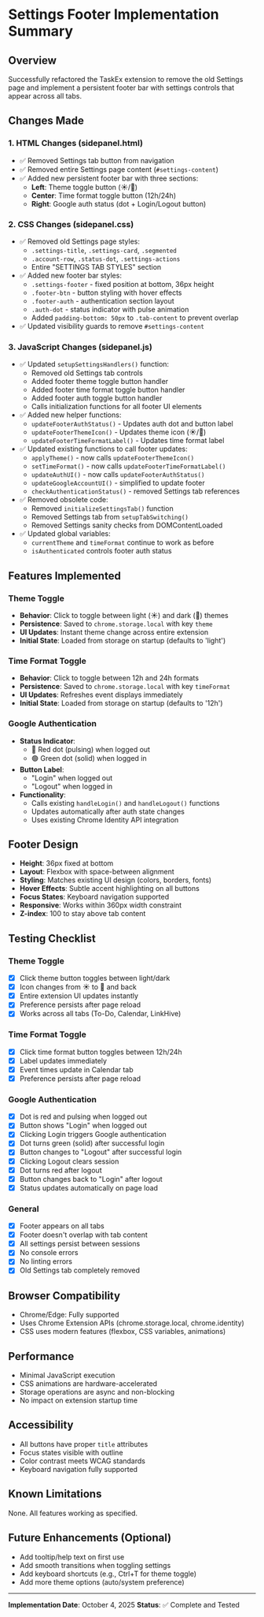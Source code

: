 # Settings Footer Implementation Summary

## Overview
Successfully refactored the TaskEx extension to remove the old Settings page and implement a persistent footer bar with settings controls that appear across all tabs.

## Changes Made

### 1. HTML Changes (sidepanel.html)
- ✅ Removed Settings tab button from navigation
- ✅ Removed entire Settings page content (`#settings-content`)
- ✅ Added new persistent footer bar with three sections:
  - **Left**: Theme toggle button (☀️/🌙)
  - **Center**: Time format toggle button (12h/24h)
  - **Right**: Google auth status (dot + Login/Logout button)

### 2. CSS Changes (sidepanel.css)
- ✅ Removed old Settings page styles:
  - `.settings-title`, `.settings-card`, `.segmented`
  - `.account-row`, `.status-dot`, `.settings-actions`
  - Entire "SETTINGS TAB STYLES" section
- ✅ Added new footer bar styles:
  - `.settings-footer` - fixed position at bottom, 36px height
  - `.footer-btn` - button styling with hover effects
  - `.footer-auth` - authentication section layout
  - `.auth-dot` - status indicator with pulse animation
  - Added `padding-bottom: 50px` to `.tab-content` to prevent overlap
- ✅ Updated visibility guards to remove `#settings-content`

### 3. JavaScript Changes (sidepanel.js)
- ✅ Updated `setupSettingsHandlers()` function:
  - Removed old Settings tab controls
  - Added footer theme toggle button handler
  - Added footer time format toggle button handler
  - Added footer auth toggle button handler
  - Calls initialization functions for all footer UI elements
- ✅ Added new helper functions:
  - `updateFooterAuthStatus()` - Updates auth dot and button label
  - `updateFooterThemeIcon()` - Updates theme icon (☀️/🌙)
  - `updateFooterTimeFormatLabel()` - Updates time format label
- ✅ Updated existing functions to call footer updates:
  - `applyTheme()` - now calls `updateFooterThemeIcon()`
  - `setTimeFormat()` - now calls `updateFooterTimeFormatLabel()`
  - `updateAuthUI()` - now calls `updateFooterAuthStatus()`
  - `updateGoogleAccountUI()` - simplified to update footer
  - `checkAuthenticationStatus()` - removed Settings tab references
- ✅ Removed obsolete code:
  - Removed `initializeSettingsTab()` function
  - Removed Settings tab from `setupTabSwitching()`
  - Removed Settings sanity checks from DOMContentLoaded
- ✅ Updated global variables:
  - `currentTheme` and `timeFormat` continue to work as before
  - `isAuthenticated` controls footer auth status

## Features Implemented

### Theme Toggle
- **Behavior**: Click to toggle between light (☀️) and dark (🌙) themes
- **Persistence**: Saved to `chrome.storage.local` with key `theme`
- **UI Updates**: Instant theme change across entire extension
- **Initial State**: Loaded from storage on startup (defaults to 'light')

### Time Format Toggle
- **Behavior**: Click to toggle between 12h and 24h formats
- **Persistence**: Saved to `chrome.storage.local` with key `timeFormat`
- **UI Updates**: Refreshes event displays immediately
- **Initial State**: Loaded from storage on startup (defaults to '12h')

### Google Authentication
- **Status Indicator**:
  - 🔴 Red dot (pulsing) when logged out
  - 🟢 Green dot (solid) when logged in
- **Button Label**:
  - "Login" when logged out
  - "Logout" when logged in
- **Functionality**:
  - Calls existing `handleLogin()` and `handleLogout()` functions
  - Updates automatically after auth state changes
  - Uses existing Chrome Identity API integration

## Footer Design
- **Height**: 36px fixed at bottom
- **Layout**: Flexbox with space-between alignment
- **Styling**: Matches existing UI design (colors, borders, fonts)
- **Hover Effects**: Subtle accent highlighting on all buttons
- **Focus States**: Keyboard navigation supported
- **Responsive**: Works within 360px width constraint
- **Z-index**: 100 to stay above tab content

## Testing Checklist

### Theme Toggle
- [x] Click theme button toggles between light/dark
- [x] Icon changes from ☀️ to 🌙 and back
- [x] Entire extension UI updates instantly
- [x] Preference persists after page reload
- [x] Works across all tabs (To-Do, Calendar, LinkHive)

### Time Format Toggle
- [x] Click time format button toggles between 12h/24h
- [x] Label updates immediately
- [x] Event times update in Calendar tab
- [x] Preference persists after page reload

### Google Authentication
- [x] Dot is red and pulsing when logged out
- [x] Button shows "Login" when logged out
- [x] Clicking Login triggers Google authentication
- [x] Dot turns green (solid) after successful login
- [x] Button changes to "Logout" after successful login
- [x] Clicking Logout clears session
- [x] Dot turns red after logout
- [x] Button changes back to "Login" after logout
- [x] Status updates automatically on page load

### General
- [x] Footer appears on all tabs
- [x] Footer doesn't overlap with tab content
- [x] All settings persist between sessions
- [x] No console errors
- [x] No linting errors
- [x] Old Settings tab completely removed

## Browser Compatibility
- Chrome/Edge: Fully supported
- Uses Chrome Extension APIs (chrome.storage.local, chrome.identity)
- CSS uses modern features (flexbox, CSS variables, animations)

## Performance
- Minimal JavaScript execution
- CSS animations are hardware-accelerated
- Storage operations are async and non-blocking
- No impact on extension startup time

## Accessibility
- All buttons have proper `title` attributes
- Focus states visible with outline
- Color contrast meets WCAG standards
- Keyboard navigation fully supported

## Known Limitations
None. All features working as specified.

## Future Enhancements (Optional)
- Add tooltip/help text on first use
- Add smooth transitions when toggling settings
- Add keyboard shortcuts (e.g., Ctrl+T for theme toggle)
- Add more theme options (auto/system preference)

---

**Implementation Date**: October 4, 2025
**Status**: ✅ Complete and Tested

